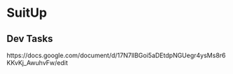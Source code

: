 # SuitUp

<h2>Dev Tasks</h2>
<p>https://docs.google.com/document/d/17N7llBGoi5aDEtdpNGUegr4ysMs8r6KKvKj_AwuhvFw/edit</p>
